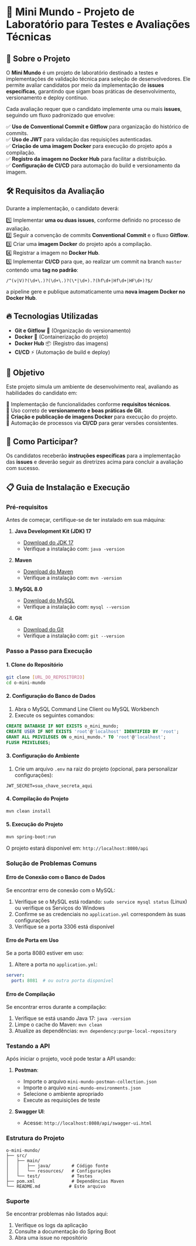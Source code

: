 # 🚀 Mini Mundo - Projeto de Laboratório para Testes e Avaliações Técnicas  

## 📌 Sobre o Projeto  

O **Mini Mundo** é um projeto de laboratório destinado a testes e implementações de validação técnica para seleção de desenvolvedores. Ele permite avaliar candidatos por meio da implementação de **issues específicas**, garantindo que sigam boas práticas de desenvolvimento, versionamento e deploy contínuo.  

Cada avaliação requer que o candidato implemente uma ou mais **issues**, seguindo um fluxo padronizado que envolve:  

✅ **Uso de Conventional Commit e Gitflow** para organização do histórico de commits.  
✅ **Uso de JWT** para validação das requisições autenticadas.  
✅ **Criação de uma imagem Docker** para execução do projeto após a compilação.  
✅ **Registro da imagem no Docker Hub** para facilitar a distribuição.  
✅ **Configuração de CI/CD** para automação do build e versionamento da imagem.  

## 🛠️ Requisitos da Avaliação  

Durante a implementação, o candidato deverá:  

1️⃣ Implementar **uma ou duas issues**, conforme definido no processo de avaliação.  
2️⃣ Seguir a convenção de commits **Conventional Commit** e o fluxo **Gitflow**.  
3️⃣ Criar uma **imagem Docker** do projeto após a compilação.  
4️⃣ Registrar a imagem no **Docker Hub**.  
5️⃣ Implementar **CI/CD** para que, ao realizar um commit na branch `master` contendo uma **tag no padrão**:  

   ```regex
   /^(v|V)?(\d+\.)?(\d+\.)?(\*|\d+).?(hf\d+|Hf\d+|HF\d+)?$/
   ```  
   
   a pipeline gere e publique automaticamente uma **nova imagem Docker no Docker Hub**.  

## 🔥 Tecnologias Utilizadas  

- **Git e Gitflow** 📂 (Organização do versionamento)  
- **Docker** 🐳 (Containerização do projeto)  
- **Docker Hub** 📦 (Registro das imagens)  
- **CI/CD** ⚡ (Automação de build e deploy)  

## 🎯 Objetivo  

Este projeto simula um ambiente de desenvolvimento real, avaliando as habilidades do candidato em:  

🔹 Implementação de funcionalidades conforme **requisitos técnicos**.  
🔹 Uso correto de **versionamento e boas práticas de Git**.  
🔹 **Criação e publicação de imagens Docker** para execução do projeto.  
🔹 Automação de processos via **CI/CD** para gerar versões consistentes.  

## 🚀 Como Participar?  

Os candidatos receberão **instruções específicas** para a implementação das **issues** e deverão seguir as diretrizes acima para concluir a avaliação com sucesso.  

## 📋 Guia de Instalação e Execução

### Pré-requisitos

Antes de começar, certifique-se de ter instalado em sua máquina:

1. **Java Development Kit (JDK) 17**
   - [Download do JDK 17](https://www.oracle.com/java/technologies/downloads/#java17)
   - Verifique a instalação com: `java -version`

2. **Maven**
   - [Download do Maven](https://maven.apache.org/download.cgi)
   - Verifique a instalação com: `mvn -version`

3. **MySQL 8.0**
   - [Download do MySQL](https://dev.mysql.com/downloads/mysql/)
   - Verifique a instalação com: `mysql --version`

4. **Git**
   - [Download do Git](https://git-scm.com/downloads)
   - Verifique a instalação com: `git --version`

### Passo a Passo para Execução

#### 1. Clone do Repositório

```bash
git clone [URL_DO_REPOSITÓRIO]
cd o-mini-mundo
```

#### 2. Configuração do Banco de Dados

1. Abra o MySQL Command Line Client ou MySQL Workbench
2. Execute os seguintes comandos:

```sql
CREATE DATABASE IF NOT EXISTS o_mini_mundo;
CREATE USER IF NOT EXISTS 'root'@'localhost' IDENTIFIED BY 'root';
GRANT ALL PRIVILEGES ON o_mini_mundo.* TO 'root'@'localhost';
FLUSH PRIVILEGES;
```

#### 3. Configuração do Ambiente

1. Crie um arquivo `.env` na raiz do projeto (opcional, para personalizar configurações):

```properties
JWT_SECRET=sua_chave_secreta_aqui
```

#### 4. Compilação do Projeto

```bash
mvn clean install
```

#### 5. Execução do Projeto

```bash
mvn spring-boot:run
```

O projeto estará disponível em: `http://localhost:8080/api`

### Solução de Problemas Comuns

#### Erro de Conexão com o Banco de Dados

Se encontrar erro de conexão com o MySQL:
1. Verifique se o MySQL está rodando: `sudo service mysql status` (Linux) ou verifique os Serviços do Windows
2. Confirme se as credenciais no `application.yml` correspondem às suas configurações
3. Verifique se a porta 3306 está disponível

#### Erro de Porta em Uso

Se a porta 8080 estiver em uso:
1. Altere a porta no `application.yml`:
```yaml
server:
  port: 8081  # ou outra porta disponível
```

#### Erro de Compilação

Se encontrar erros durante a compilação:
1. Verifique se está usando Java 17: `java -version`
2. Limpe o cache do Maven: `mvn clean`
3. Atualize as dependências: `mvn dependency:purge-local-repository`

### Testando a API

Após iniciar o projeto, você pode testar a API usando:

1. **Postman**:
   - Importe o arquivo `mini-mundo-postman-collection.json`
   - Importe o arquivo `mini-mundo-environments.json`
   - Selecione o ambiente apropriado
   - Execute as requisições de teste

2. **Swagger UI**:
   - Acesse: `http://localhost:8080/api/swagger-ui.html`

### Estrutura do Projeto

```
o-mini-mundo/
├── src/
│   ├── main/
│   │   ├── java/        # Código fonte
│   │   └── resources/   # Configurações
│   └── test/            # Testes
├── pom.xml              # Dependências Maven
└── README.md           # Este arquivo
```

### Suporte

Se encontrar problemas não listados aqui:
1. Verifique os logs da aplicação
2. Consulte a documentação do Spring Boot
3. Abra uma issue no repositório